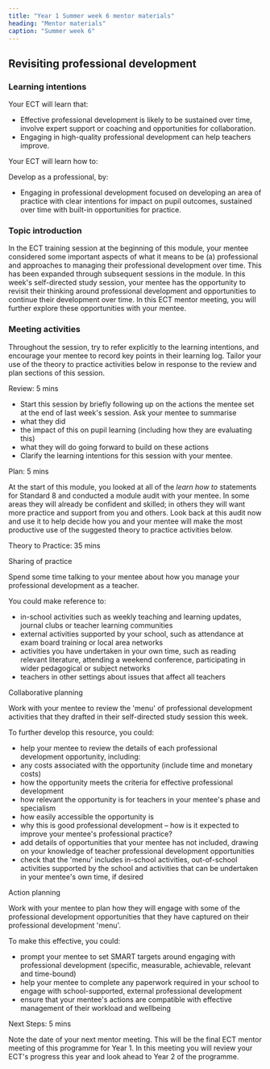 ```yaml
---
title: "Year 1 Summer week 6 mentor materials"
heading: "Mentor materials"
caption: "Summer week 6"
---
```


## Revisiting professional development

### Learning intentions

Your ECT will learn that:

- Effective professional development is likely to be sustained over time, involve expert support or coaching and opportunities for collaboration.
- Engaging in high-quality professional development can help teachers improve.

Your ECT will learn how to:

Develop as a professional, by:

- Engaging in professional development focused on developing an area of practice with clear intentions for impact on pupil outcomes, sustained over time with built-in opportunities for practice.

### Topic introduction

In the ECT training session at the beginning of this module, your mentee considered some important aspects of what it means to be (a) professional and approaches to managing their professional development over time. This has been expanded through subsequent sessions in the module. In this week's self-directed study session, your mentee has the opportunity to revisit their thinking around professional development and opportunities to continue their development over time. In this ECT mentor meeting, you will further explore these opportunities with your mentee.

### Meeting activities

Throughout the session, try to refer explicitly to the learning intentions, and encourage your mentee to record key points in their learning log. Tailor your use of the theory to practice activities below in response to the review and plan sections of this session.

Review: 5 mins

- Start this session by briefly following up on the actions the mentee set at the end of last week's session. Ask your mentee to summarise
- what they did
- the impact of this on pupil learning (including how they are evaluating this)
- what they will do going forward to build on these actions
- Clarify the learning intentions for this session with your mentee.

Plan: 5 mins

At the start of this module, you looked at all of the _learn how to_ statements for Standard 8 and conducted a module audit with your mentee. In some areas they will already be confident and skilled; in others they will want more practice and support from you and others. Look back at this audit now and use it to help decide how you and your mentee will make the most productive use of the suggested theory to practice activities below.

Theory to Practice: 35 mins

Sharing of practice

Spend some time talking to your mentee about how you manage your professional development as a teacher.

You could make reference to:

- in-school activities such as weekly teaching and learning updates, journal clubs or teacher learning communities
- external activities supported by your school, such as attendance at exam board training or local area networks
- activities you have undertaken in your own time, such as reading relevant literature, attending a weekend conference, participating in wider pedagogical or subject networks
- teachers in other settings about issues that affect all teachers

Collaborative planning

Work with your mentee to review the 'menu' of professional development activities that they drafted in their self-directed study session this week.

To further develop this resource, you could:

- help your mentee to review the details of each professional development opportunity, including:
- any costs associated with the opportunity (include time and monetary costs)
- how the opportunity meets the criteria for effective professional development
- how relevant the opportunity is for teachers in your mentee's phase and specialism
- how easily accessible the opportunity is
- why this is good professional development – how is it expected to improve your mentee's professional practice?
- add details of opportunities that your mentee has not included, drawing on your knowledge of teacher professional development opportunities
- check that the 'menu' includes in-school activities, out-of-school activities supported by the school and activities that can be undertaken in your mentee's own time, if desired

Action planning

Work with your mentee to plan how they will engage with some of the professional development opportunities that they have captured on their professional development 'menu'.

To make this effective, you could:

- prompt your mentee to set SMART targets around engaging with professional development (specific, measurable, achievable, relevant and time-bound)
- help your mentee to complete any paperwork required in your school to engage with school-supported, external professional development
- ensure that your mentee's actions are compatible with effective management of their workload and wellbeing

Next Steps: 5 mins

Note the date of your next mentor meeting. This will be the final ECT mentor meeting of this programme for Year 1. In this meeting you will review your ECT's progress this year and look ahead to Year 2 of the programme.
